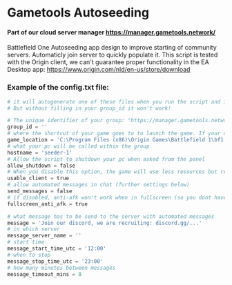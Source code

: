 # Gametools Autoseeding

#### Part of our cloud server manager https://manager.gametools.network/


Battlefield One Autoseeding app design to improve starting of community servers. 
Automaticly join server to quickly populate it. 
This script is tested with the Origin client, we can't guarantee proper functionality in the EA Desktop app: https://www.origin.com/nld/en-us/store/download

### Example of the config.txt file:
```py
# it will autogenerate one of these files when you run the script and it doesn't exist already.
# But without filling in your group_id it won't work!

# The unique identifier of your group: "https://manager.gametools.network/group/{group_id}"
group_id = ''
# where the shortcut of your game goes to to launch the game. If your didnt change when setting up the game, the defaults will be fine.
game_location = 'C:\Program Files (x86)\Origin Games\Battlefield 1\bf1.exe'
# what your pc will be called within the group 
hostname = 'seeder-1'
# Allow the script to shutdown your pc when asked from the panel
allow_shutdown = false
# When you disable this option, the game will use less resources but renders nothing
usable_client = true
# allow automated messages in chat (further settings below)
send_messages = false
# if disabled, anti-afk won't work when in fullscreen (so you dont have to close the script before playing)
fullscreen_anti_afk = true

# what message has to be send to the server with automated messages
message = 'Join our discord, we are recruiting: discord.gg/...'
# in which server
message_server_name = ''
# start time
message_start_time_utc = '12:00'
# when to stop
message_stop_time_utc = '23:00'
# how many minutes between messages
message_timeout_mins = 8
```